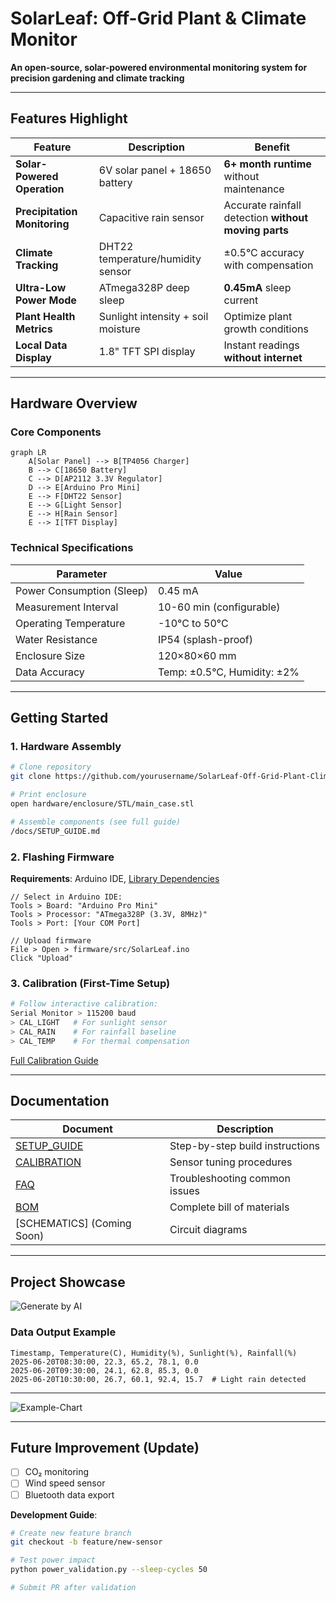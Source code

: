 # SolarLeaf: Off-Grid Plant & Climate Monitor

**An open-source, solar-powered environmental monitoring system for precision gardening and climate tracking**  

---

## Features Highlight  
| Feature | Description | Benefit |
|---------|-------------|---------|
|  **Solar-Powered Operation** | 6V solar panel + 18650 battery | **6+ month runtime** without maintenance |
|  **Precipitation Monitoring** | Capacitive rain sensor | Accurate rainfall detection **without moving parts** |
|  **Climate Tracking** | DHT22 temperature/humidity sensor | ±0.5°C accuracy with compensation |
|  **Ultra-Low Power Mode** | ATmega328P deep sleep | **0.45mA** sleep current |
|  **Plant Health Metrics** | Sunlight intensity + soil moisture | Optimize plant growth conditions |
|  **Local Data Display** | 1.8" TFT SPI display | Instant readings **without internet** |

---

## Hardware Overview  
### Core Components  
```mermaid
graph LR
    A[Solar Panel] --> B[TP4056 Charger]
    B --> C[18650 Battery]
    C --> D[AP2112 3.3V Regulator]
    D --> E[Arduino Pro Mini]
    E --> F[DHT22 Sensor]
    E --> G[Light Sensor]
    E --> H[Rain Sensor]
    E --> I[TFT Display]
```

### Technical Specifications  
| **Parameter** | **Value** |  
|---------------|-----------|  
| Power Consumption (Sleep) | 0.45 mA |  
| Measurement Interval | 10-60 min (configurable) |  
| Operating Temperature | -10°C to 50°C |  
| Water Resistance | IP54 (splash-proof) |  
| Enclosure Size | 120×80×60 mm |  
| Data Accuracy | Temp: ±0.5°C, Humidity: ±2% |  

---

## Getting Started  
### 1. Hardware Assembly  
```bash
# Clone repository
git clone https://github.com/yourusername/SolarLeaf-Off-Grid-Plant-Climate-Monitor

# Print enclosure
open hardware/enclosure/STL/main_case.stl

# Assemble components (see full guide)
/docs/SETUP_GUIDE.md
```

### 2. Flashing Firmware  
**Requirements**: Arduino IDE, [Library Dependencies](firmware/libraries/)  
```arduino
// Select in Arduino IDE:
Tools > Board: "Arduino Pro Mini"
Tools > Processor: "ATmega328P (3.3V, 8MHz)"
Tools > Port: [Your COM Port]

// Upload firmware
File > Open > firmware/src/SolarLeaf.ino
Click "Upload"
```

### 3. Calibration (First-Time Setup)  
```bash
# Follow interactive calibration:
Serial Monitor > 115200 baud
> CAL_LIGHT   # For sunlight sensor
> CAL_RAIN    # For rainfall baseline
> CAL_TEMP    # For thermal compensation
```
[Full Calibration Guide](docs/CALIBRATION.md)

---

## Documentation  
| Document | Description |  
|----------|-------------|  
| [SETUP_GUIDE](docs/SETUP_GUIDE.md) | Step-by-step build instructions |  
| [CALIBRATION](docs/CALIBRATION.md) | Sensor tuning procedures |  
| [FAQ](docs/FAQ.md) | Troubleshooting common issues |  
| [BOM](hardware/BOM.md) | Complete bill of materials |  
| [SCHEMATICS] (Coming Soon) | Circuit diagrams |

---

## Project Showcase  

![Generate by AI](https://github.com/user-attachments/assets/768da6e4-fcc9-4ff4-988c-328cd7a0952d)


### Data Output Example  
```csv
Timestamp, Temperature(C), Humidity(%), Sunlight(%), Rainfall(%)
2025-06-20T08:30:00, 22.3, 65.2, 78.1, 0.0
2025-06-20T09:30:00, 24.1, 62.8, 85.3, 0.0
2025-06-20T10:30:00, 26.7, 60.1, 92.4, 15.7  # Light rain detected
```

---

![Example-Chart](https://github.com/user-attachments/assets/2a3e9bba-172b-41a9-9d21-67405d1e374e)

---

## Future Improvement (Update)
   - [ ] CO₂ monitoring  
   - [ ] Wind speed sensor  
   - [ ] Bluetooth data export  

**Development Guide**:  
```bash
# Create new feature branch
git checkout -b feature/new-sensor

# Test power impact
python power_validation.py --sleep-cycles 50

# Submit PR after validation
```
